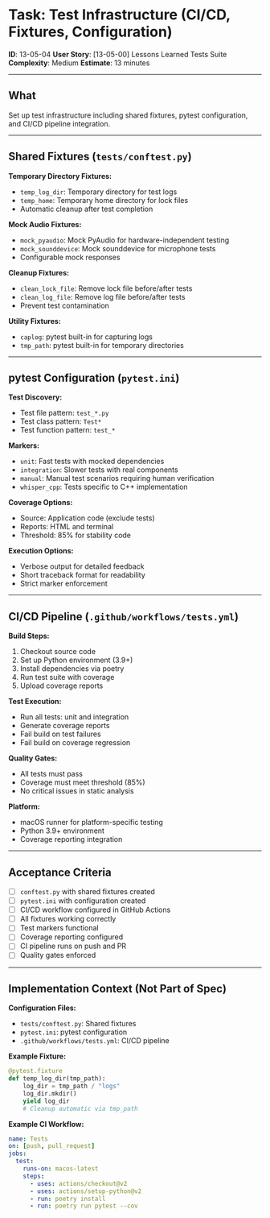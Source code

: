# Task: Test Infrastructure (CI/CD, Fixtures, Configuration)

**ID**: 13-05-04
**User Story**: [13-05-00] Lessons Learned Tests Suite
**Complexity**: Medium
**Estimate**: 13 minutes

---

## What

Set up test infrastructure including shared fixtures, pytest configuration, and CI/CD pipeline integration.

---

## Shared Fixtures (`tests/conftest.py`)

**Temporary Directory Fixtures:**
- `temp_log_dir`: Temporary directory for test logs
- `temp_home`: Temporary home directory for lock files
- Automatic cleanup after test completion

**Mock Audio Fixtures:**
- `mock_pyaudio`: Mock PyAudio for hardware-independent testing
- `mock_sounddevice`: Mock sounddevice for microphone tests
- Configurable mock responses

**Cleanup Fixtures:**
- `clean_lock_file`: Remove lock file before/after tests
- `clean_log_file`: Remove log file before/after tests
- Prevent test contamination

**Utility Fixtures:**
- `caplog`: pytest built-in for capturing logs
- `tmp_path`: pytest built-in for temporary directories

---

## pytest Configuration (`pytest.ini`)

**Test Discovery:**
- Test file pattern: `test_*.py`
- Test class pattern: `Test*`
- Test function pattern: `test_*`

**Markers:**
- `unit`: Fast tests with mocked dependencies
- `integration`: Slower tests with real components
- `manual`: Manual test scenarios requiring human verification
- `whisper_cpp`: Tests specific to C++ implementation

**Coverage Options:**
- Source: Application code (exclude tests)
- Reports: HTML and terminal
- Threshold: 85% for stability code

**Execution Options:**
- Verbose output for detailed feedback
- Short traceback format for readability
- Strict marker enforcement

---

## CI/CD Pipeline (`.github/workflows/tests.yml`)

**Build Steps:**
1. Checkout source code
2. Set up Python environment (3.9+)
3. Install dependencies via poetry
4. Run test suite with coverage
5. Upload coverage reports

**Test Execution:**
- Run all tests: unit and integration
- Generate coverage reports
- Fail build on test failures
- Fail build on coverage regression

**Quality Gates:**
- All tests must pass
- Coverage must meet threshold (85%)
- No critical issues in static analysis

**Platform:**
- macOS runner for platform-specific testing
- Python 3.9+ environment
- Coverage reporting integration

---

## Acceptance Criteria

- [ ] `conftest.py` with shared fixtures created
- [ ] `pytest.ini` with configuration created
- [ ] CI/CD workflow configured in GitHub Actions
- [ ] All fixtures working correctly
- [ ] Test markers functional
- [ ] Coverage reporting configured
- [ ] CI pipeline runs on push and PR
- [ ] Quality gates enforced

---

## Implementation Context (Not Part of Spec)

**Configuration Files:**
- `tests/conftest.py`: Shared fixtures
- `pytest.ini`: pytest configuration
- `.github/workflows/tests.yml`: CI/CD pipeline

**Example Fixture:**
```python
@pytest.fixture
def temp_log_dir(tmp_path):
    log_dir = tmp_path / "logs"
    log_dir.mkdir()
    yield log_dir
    # Cleanup automatic via tmp_path
```

**Example CI Workflow:**
```yaml
name: Tests
on: [push, pull_request]
jobs:
  test:
    runs-on: macos-latest
    steps:
      - uses: actions/checkout@v2
      - uses: actions/setup-python@v2
      - run: poetry install
      - run: poetry run pytest --cov
```
